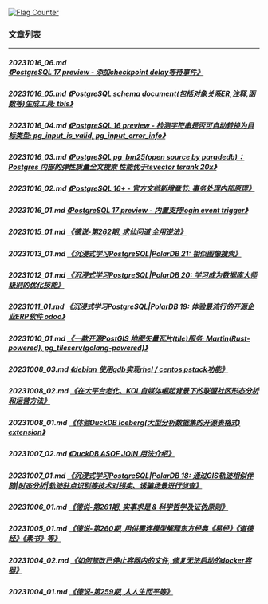 <a rel="nofollow" href="http://info.flagcounter.com/h9V1"  ><img src="http://s03.flagcounter.com/count/h9V1/bg_FFFFFF/txt_000000/border_CCCCCC/columns_2/maxflags_12/viewers_0/labels_0/pageviews_0/flags_0/"  alt="Flag Counter"  border="0"  ></a>  
  
### 文章列表  
----  
##### 20231016_06.md   [《PostgreSQL 17 preview - 添加checkpoint delay等待事件》](20231016_06.md)  
##### 20231016_05.md   [《PostgreSQL schema document(包括对象关系ER,注释,函数等)生成工具: tbls》](20231016_05.md)  
##### 20231016_04.md   [《PostgreSQL 16 preview - 检测字符串是否可自动转换为目标类型: pg_input_is_valid, pg_input_error_info》](20231016_04.md)  
##### 20231016_03.md   [《PostgreSQL pg_bm25(open source by paradedb)：Postgres 内部的弹性质量全文搜索 性能优于tsvector tsrank 20x》](20231016_03.md)  
##### 20231016_02.md   [《PostgreSQL 16+ - 官方文档新增章节: 事务处理内部原理》](20231016_02.md)  
##### 20231016_01.md   [《PostgreSQL 17 preview - 内置支持login event trigger》](20231016_01.md)  
##### 20231015_01.md   [《德说-第262期, 求仙问道 全用逆法》](20231015_01.md)  
##### 20231013_01.md   [《沉浸式学习PostgreSQL|PolarDB 21: 相似图像搜索》](20231013_01.md)  
##### 20231012_01.md   [《沉浸式学习PostgreSQL|PolarDB 20: 学习成为数据库大师级别的优化技能》](20231012_01.md)  
##### 20231011_01.md   [《沉浸式学习PostgreSQL|PolarDB 19: 体验最流行的开源企业ERP软件 odoo》](20231011_01.md)  
##### 20231010_01.md   [《一款开源PostGIS 地图矢量瓦片(tile)服务: Martin(Rust-powered), pg_tileserv(golang-powered)》](20231010_01.md)  
##### 20231008_03.md   [《debian 使用gdb实现rhel / centos pstack功能》](20231008_03.md)  
##### 20231008_02.md   [《在大平台老化、KOL自媒体崛起背景下的联盟社区形态分析和运营方法》](20231008_02.md)  
##### 20231008_01.md   [《体验DuckDB Iceberg(大型分析数据集的开源表格式) extension》](20231008_01.md)  
##### 20231007_02.md   [《DuckDB ASOF JOIN 用法介绍》](20231007_02.md)  
##### 20231007_01.md   [《沉浸式学习PostgreSQL|PolarDB 18: 通过GIS轨迹相似伴随|时态分析|轨迹驻点识别等技术对拐卖、诱骗场景进行侦查》](20231007_01.md)  
##### 20231006_01.md   [《德说-第261期, 实事求是 & 科学哲学及证伪原则》](20231006_01.md)  
##### 20231005_01.md   [《德说-第260期, 用供需连模型解释东方经典《易经》《道德经》《素书》等》](20231005_01.md)  
##### 20231004_02.md   [《如何修改已停止容器内的文件, 修复无法启动的docker容器》](20231004_02.md)  
##### 20231004_01.md   [《德说-第259期, 人人生而平等》](20231004_01.md)  
